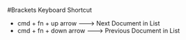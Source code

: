 #Brackets Keyboard Shortcut

* cmd + fn + up arrow ---> Next Document in List 
* cmd + fn + down arrow ---> Previous Document in List 